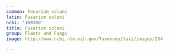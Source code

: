 ```yaml
---
common: Fusarium solani
latin: Fusarium solani
ncbi: '169388'
title: Fusarium solani
group: Plants and Fungi
image: http://www.ncbi.nlm.nih.gov/Taxonomy/taxi/images/204

---
```

